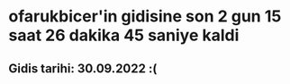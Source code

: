 # ofarukbicer'in gidisine son 2 gun 15 saat 26 dakika 45 saniye kaldi

## Gidis tarihi: 30.09.2022 :(